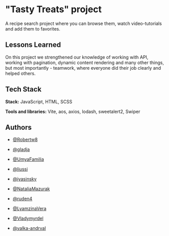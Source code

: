 
# "Tasty Treats" project

A recipe search project where you can browse them, watch video-tutorials and add them to favorites.
## Lessons Learned

On this project we strengthened our knowledge of working with API, working with pagination, dynamic content rendering and many other things, but most importantly - teamwork, where everyone did their job clearly and helped others.
## Tech Stack

**Stack:** JavaScript, HTML, SCSS

**Tools and libraries:** Vite, aos, axios, lodash, sweetalert2, Swiper
## Authors

- [@Robertw8](https://www.github.com/octokatherine)

- [@gladja](https://github.com/gladja)

- [@UmyaFamilia](https://github.com/UmyaFamilia)

- [@liussi](https://github.com/liussi)

- [@iyasinsky](https://github.com/iyasinsky)

- [@NataliaMazurak](https://github.com/NataliaMazurak)

- [@ruden4](https://github.com/ruden4)

- [@LyamzinaVera](https://github.com/LyamzinaVera)

- [@Vladymyrdel](https://github.com/Vladymyrdel)

- [@valka-andrval](https://github.com/valka-andrval)
